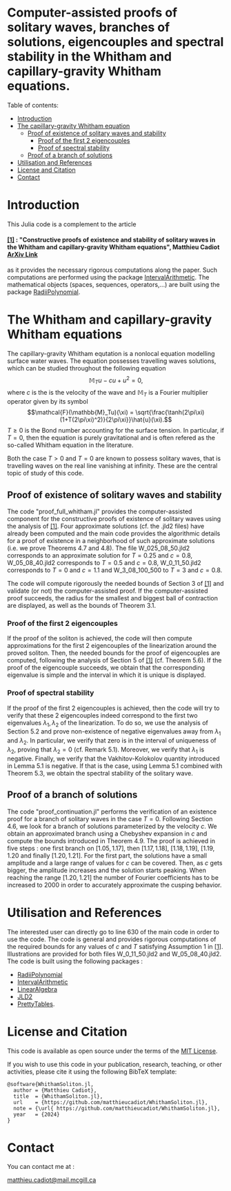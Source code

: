 

# Computer-assisted proofs of solitary waves, branches of solutions, eigencouples and spectral stability in the Whitham and capillary-gravity Whitham equations.



Table of contents:


* [Introduction](#introduction)
* [The capillary-gravity Whitham equation](#the-capillary-gravity-whitham-equation)
   * [Proof of existence of solitary waves and stability](#Proof-of-existence-of-solitary-waves-and-stability)
       * [Proof of the first 2 eigencouples](#Proof-of-the-first-2-eigencouples)
       * [Proof of spectral stability](#Proof-of-spectral-stability)
   * [Proof of a branch of solutions](#Proof-of-a-branch-of-solutions)
* [Utilisation and References](#utilisation-and-references)
* [License and Citation](#license-and-citation)
* [Contact](#contact)



# Introduction

This Julia code is a complement to the article 

#### [[1]](https://arxiv.org/abs/2403.18718) : "Constructive proofs of existence and stability of solitary waves in the Whitham and capillary-gravity Whitham equations", Matthieu Cadiot [ArXiv Link](https://arxiv.org/abs/2403.18718)

as it provides the necessary rigorous computations along the paper. Such computations are performed using the package [IntervalArithmetic](https://github.com/JuliaIntervals/IntervalArithmetic.jl). The mathematical objects (spaces, sequences, operators,...) are built using the package [RadiiPolynomial](https://github.com/OlivierHnt/RadiiPolynomial.jl). 


# The Whitham and capillary-gravity Whitham equations

The capillary-gravity Whitham equtation is a nonlocal equation modelling surface water waves. The equation possesses travelling waves solutions, which can be studied throughout the following equation
$$\mathbb{M}_Tu - cu + u^2 = 0,$$
where $c$ is the is the velocity of the wave and $\mathbb{M}_T$ is a Fourier multiplier operator given by its symbol
$$\mathcal{F}(\mathbb{M}_Tu)(\xi)  = \sqrt{\frac{\tanh(2\pi\xi)(1+T(2\pi\xi)^2)}{2\pi\xi}}\hat{u}(\xi).$$
$T \geq 0$ is the Bond number accounting for the surface tension. In particular, if $T=0$, then the equation is purely gravitational and is often refered as the so-called Whitham equation in the literature.

Both the case $T>0$ and $T=0$ are known to possess solitary waves, that is travelling waves on the real line vanishing at infinity. These are the central topic of study of this code.

## Proof of existence of solitary waves and stability

The code "proof_full_whitham.jl" provides the computer-assisted component for the constructive proofs of existence of solitary waves using the analysis of [[1]](https://arxiv.org/abs/2403.18718). Four approximate solutions  (cf. the .jld2 files) have already been computed and the main code provides the algorithmic details for a proof of existence in a neighborhood of such approximate solutions (i.e. we prove Theorems 4.7 and 4.8). The file W_025_08_50.jld2 corresponds to an approximate solution for $T=0.25$ and $c=0.8$, W_05_08_40.jld2 corresponds to $T=0.5$ and $c=0.8$,  W_0_11_50.jld2 corresponds to  $T=0$ and $c=1.1$ and W_3_08_100_500 to $T=3$ and $c=0.8$.

The code will compute rigorously the needed bounds of Section 3 of [[1]](https://arxiv.org/abs/2403.18718) and validate (or not) the computer-assisted proof. If the computer-assisted proof succeeds, the radius for the smallest and biggest ball of contraction are displayed, as well as the bounds of Theorem 3.1.

### Proof of the first 2 eigencouples

If the proof of the soliton is achieved, the code will then compute approximations for the first 2 eigencouples of the linearization around the proved soliton. Then, the needed bounds for the proof of eigencouples are computed, following the analysis of Section 5 of [[1]](https://arxiv.org/abs/2403.18718) (cf. Theorem 5.6). If the proof of the eigencouple succeeds, we obtain that the corresponding eigenvalue is simple and the interval in which it is unique is displayed.
 
 
 ### Proof of spectral stability

If the proof of the first 2 eigencouples is achieved, then the code will try to verify that these 2 eigencouples indeed correspond to the first two eigenvalues $\lambda_1, \lambda_2$ of the linearization. To do so, we use the analysis of Section 5.2 and prove non-existence of negative eigenvalues away from $\lambda_1$ and $\lambda_2$. In particular, we verify that zero is in the interval of uniqueness of $\lambda_2$, proving that $\lambda_2=0$ (cf. Remark 5.1). Moreover, we verify that $\lambda_1$ is negative. Finally, we verify that the Vakhitov-Kolokolov quantity introduced in Lemma 5.1 is negative. If that is the case, using Lemma 5.1 combined with Theorem 5.3, we obtain the spectral stability of the solitary wave.



## Proof of a branch of solutions


The code "proof_continuation.jl" performs the verification of an existence proof for a branch of solitary waves in the case $T=0$. Following Section 4.6, we look for a branch of solutions parameterized by the velocity $c$. We obtain an approximated branch using a Chebyshev expansion in $c$ and compute the bounds introduced in Theorem 4.9. The proof is achieved in five steps : one first branch on $[1.05, 1.17]$, then $[1.17,1.18]$, $[1.18,1.19]$, $[1.19,1.20$ and finally $[1.20,1.21]$. For the first part, the solutions have a small amplitude and a large range of values for $c$ can be covered. Then, as $c$ gets bigger, the amplitude increases and the solution starts peaking. When reaching the range $[1.20,1.21]$ the number of Fourier coefficients has to be increased to 2000 in order to accurately approximate the cusping behavior.   


 
 # Utilisation and References

 The interested user can directly go to line 630 of the main code in order to use the code. The code is general and provides rigorous computations of the required bounds for any values of $c$ and $T$ satisfying Assumption 1 in [[1]](https://arxiv.org/abs/2403.18718). Illustrations are provided for both files W_0_11_50.jld2 and W_05_08_40.jld2.
  The code is built using the following packages :
 - [RadiiPolynomial](https://github.com/OlivierHnt/RadiiPolynomial.jl) 
 - [IntervalArithmetic](https://github.com/JuliaIntervals/IntervalArithmetic.jl)
 - [LinearAlgebra](https://docs.julialang.org/en/v1/stdlib/LinearAlgebra/)
 - [JLD2](https://github.com/JuliaIO/JLD2.jl)
 - [PrettyTables](https://ronisbr.github.io/PrettyTables.jl/stable/).
 
 
 # License and Citation
 
  This code is available as open source under the terms of the [MIT License](http://opensource.org/licenses/MIT).
  
If you wish to use this code in your publication, research, teaching, or other activities, please cite it using the following BibTeX template:

```
@software{WhithamSoliton.jl,
  author = {Matthieu Cadiot},
  title  = {WhithamSoliton.jl},
  url    = {https://github.com/matthieucadiot/WhithamSoliton.jl},
  note = {\url{ https://github.com/matthieucadiot/WhithamSoliton.jl},
  year   = {2024}
}
```

# Contact

You can contact me at :

matthieu.cadiot@mail.mcgill.ca
